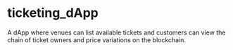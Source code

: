 # ticketing_dApp
A dApp where venues can list available tickets and customers can view the chain of ticket owners and price variations on the blockchain.
